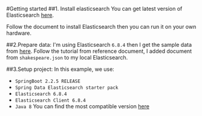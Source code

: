 #Getting started
##1. Install elasticsearch
 You can get latest version of Elasticsearch [here](https://www.elastic.co/downloads/elasticsearch).

 Follow the document to install Elasticsearch then you can run it on your own hardware.
 
##2.Prepare data:
 I'm using Elasticsearch `6.8.4` then I get the sample data from [here](https://www.elastic.co/guide/en/kibana/6.8/tutorial-load-dataset.html).
 Follow the tutorial from reference document, I added document from `shakespeare.json` to my local Elasticsearch.
 
##3.Setup project:
 In this example, we use:
 - `SpringBoot 2.2.5 RELEASE`
 - `Spring Data Elasticsearch starter pack`
 - `Elasticsearch 6.8.4`
 - `Elasticsearch Client 6.8.4`
 - `Java 8`
 You can find the most compatible version [here](https://docs.spring.io/spring-data/elasticsearch/docs/current/reference/html/#preface.versions)
 
 